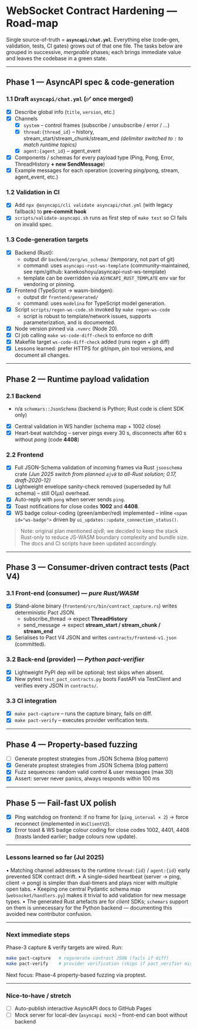 # WebSocket Contract Hardening — Road-map

Single source-of-truth = **`asyncapi/chat.yml`**.
Everything else (code-gen, validation, tests, CI gates) grows out of that one
file.  The tasks below are grouped in successive, *mergeable* phases; each
brings immediate value and leaves the codebase in a green state.

----------------------------------------------------------------------
## Phase 1 — AsyncAPI spec & code-generation

### 1.1  Draft `asyncapi/chat.yml`  (✅ once merged)
* [x] Describe global info (`title`, `version`, etc.)
* [x] Channels
  * [x] `system`   – control frames (subscribe / unsubscribe / error / …)
  * [x] `thread:{thread_id}`   – history, stream_start/stream_chunk/stream_end *(delimiter switched to `:` to match runtime topics)*
  * [x] `agent:{agent_id}`    – agent_event
* [x] Components / schemas for every payload type (Ping, Pong, Error,
      ThreadHistory **+ new SendMessage**)
* [x] Example messages for each operation (covering ping/pong, stream,
      agent_event, etc.)

### 1.2  Validation in CI
* [x] Add `npx @asyncapi/cli validate asyncapi/chat.yml` (with legacy fallback) to **pre-commit hook**
* [x] `scripts/validate-asyncapi.sh` runs as first step of `make test` so CI
      fails on invalid spec.

### 1.3  Code-generation targets
* [x] Backend (Rust):
  * output dir `backend/zerg/ws_schema/` (temporary, not part of git)
  * command: uses `asyncapi-rust-ws-template` (community-maintained, see npm/github: kanekoshoyu/asyncapi-rust-ws-template)
  * template can be overridden via `ASYNCAPI_RUST_TEMPLATE` env var for vendoring or pinning.
* [x] Frontend (TypeScript → wasm-bindgen):
  * output dir `frontend/generated/`
  * command: uses `modelina` for TypeScript model generation.
* [x] Script `scripts/regen-ws-code.sh` invoked by `make regen-ws-code`
  * script is robust to template/network issues, supports parameterization, and is documented.
* [x] Node version pinned via `.nvmrc` (Node 20).
* [x] CI job calling `make ws-code-diff-check` to enforce no drift
* [x] Makefile target `ws-code-diff-check` added (runs regen + git diff)
* [x] Lessons learned: prefer HTTPS for git/npm, pin tool versions, and document all changes.

----------------------------------------------------------------------
## Phase 2 — Runtime payload validation

### 2.1  Backend
* n/a  `schemars::JsonSchema` (backend is Python; Rust code is client SDK only)
* [x] Central validation in WS handler (schema map + 1002 close)
* [x] Heart-beat watchdog – server pings every 30 s, disconnects after 60 s without *pong* (code **4408**)

### 2.2  Frontend
* [x] Full JSON-Schema validation of incoming frames via Rust `jsonschema` crate *(Jun 2025 switch from planned `ajv8` to all-Rust solution; 0.17, draft-2020-12)*
* [x] Lightweight envelope sanity-check removed (superseded by full schema) – still O(µs) overhead.
* [x] Auto-reply with `pong` when server sends `ping`.
* [x] Toast notifications for close codes **1002** and **4408**.
* [x] WS badge colour-coding (green/amber/red) implemented – inline `<span id="ws-badge">` driven by `ui_updates::update_connection_status()`.

> Note: original plan mentioned *ajv8*; we decided to keep the stack Rust-only to
> reduce JS-WASM boundary complexity and bundle size.  The docs and CI scripts
> have been updated accordingly.

----------------------------------------------------------------------
## Phase 3 — Consumer-driven contract tests (Pact V4)

### 3.1  Front-end (consumer)  — *pure Rust/WASM*
* [x] Stand-alone binary (`frontend/src/bin/contract_capture.rs`) writes deterministic Pact JSON.
  * subscribe_thread  → expect **ThreadHistory**
  * send_message      → expect **stream_start / stream_chunk / stream_end**
* [x] Serialises to Pact V4 JSON and writes `contracts/frontend-v1.json` (committed).

### 3.2  Back-end (provider)  — *Python pact-verifier*
* [x] Lightweight PyPI dep will be optional; test skips when absent.
* [x] New pytest `test_pact_contracts.py` boots FastAPI via TestClient and verifies every JSON in `contracts/`.

### 3.3  CI integration
* [x] `make pact-capture`  – runs the capture binary, fails on diff.
* [x] `make pact-verify`   – executes provider verification tests.

----------------------------------------------------------------------
## Phase 4 — Property-based fuzzing

* [ ] Generate proptest strategies from JSON Schema (blog pattern)
* [x] Generate proptest strategies from JSON Schema (blog pattern)
* [x] Fuzz sequences: random valid control & user messages (max 30)
* [x] Assert: server never panics, always responds within 100 ms

----------------------------------------------------------------------
## Phase 5 — Fail-fast UX polish

* [x] Ping watchdog on frontend: if no frame for (`ping_interval × 2`) → force reconnect (implemented in `WsClientV2`).
* [x] Error toast & WS badge colour coding for close codes 1002, 4401, 4408 (toasts landed earlier; badge colours now update).

----------------------------------------------------------------------
### Lessons learned so far (Jul 2025)

• Matching channel addresses to the runtime `thread:{id}` / `agent:{id}` early
  prevented SDK contract drift.
• A single–sided heartbeat (server → ping, client → pong) is simpler than
  dual-timers and plays nicer with multiple open tabs.
• Keeping one central Pydantic schema map (`websocket/handlers.py`) makes it
  trivial to add validation for new message types.
• The generated Rust artefacts are for *client* SDKs; `schemars` support on
  them is unnecessary for the Python backend — documenting this avoided new
  contributor confusion.

----------------------------------------------------------------------
### Next immediate steps

Phase-3 capture & verify targets are wired.  Run:

```bash
make pact-capture   # regenerate contract JSON (fails if diff)
make pact-verify    # provider verification (skips if pact_verifier missing)
```

Next focus: Phase-4 property-based fuzzing via proptest.

----------------------------------------------------------------------
### Nice-to-have / stretch

* [ ] Auto-publish interactive AsyncAPI docs to GitHub Pages
* [ ] Mock server for local-dev (`asyncapi mock`) – front-end can boot without backend
